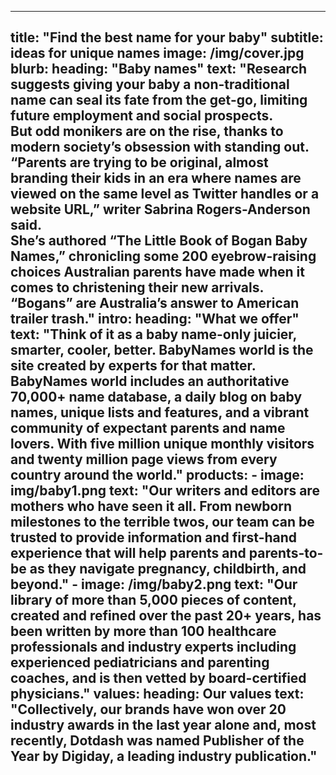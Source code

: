 
---
title: "Find the best name for your baby"
subtitle: ideas for unique names
image: /img/cover.jpg
blurb:
    heading: "Baby names"
    text: "Research suggests giving your baby a non-traditional name can seal its fate from the get-go, limiting future employment and social prospects.         
           But odd monikers are on the rise, thanks to modern society’s obsession with standing out.           
           “Parents are trying to be original, almost branding their kids in an era where names are viewed on the same level as Twitter handles or a website URL,” writer Sabrina Rogers-Anderson said.           
           She’s authored “The Little Book of Bogan Baby Names,” chronicling some 200 eyebrow-raising choices Australian parents have made when it comes to christening their new arrivals. “Bogans” are Australia’s answer to American trailer trash."
intro:
    heading: "What we offer"
    text: "Think of it as a baby name-only juicier, smarter, cooler, better. BabyNames world is the site created by experts for that matter. BabyNames world includes an authoritative 70,000+ name database, a daily blog on baby names, unique lists and features, and a vibrant community of expectant parents and name lovers. With five million unique monthly visitors and twenty million page views from every country around the world."
products:
    - image: img/baby1.png
      text: "Our writers and editors are mothers who have seen it all. From newborn milestones to the terrible twos, our team can be trusted to provide information and first-hand experience that will help parents and parents-to-be as they navigate pregnancy, childbirth, and beyond."
    - image: /img/baby2.png
      text: "Our library of more than 5,000 pieces of content, created and refined over the past 20+ years, has been written by more than 100 healthcare professionals and industry experts including experienced pediatricians and parenting coaches, and is then vetted by board-certified physicians."
values:
    heading: Our values
    text: "Collectively, our brands have won over 20 industry awards in the last year alone and, most recently, Dotdash was named Publisher of the Year by Digiday, a leading industry publication."
---

